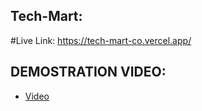 
## Tech-Mart:
#Live Link: https://tech-mart-co.vercel.app/
## DEMOSTRATION VIDEO:
- [Video](https://drive.google.com/file/d/1BqylYbiA-OMKk_Syu98B52nUkNFb3TQc/view?usp=sharing) 















